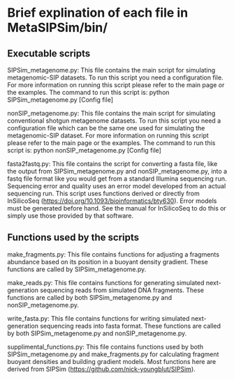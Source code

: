 # Brief explination of each file in MetaSIPSim/bin/

## Executable scripts
SIPSim_metagenome.py: This file contains the main script for simulating metagenomic-SIP datasets. 
    To run this script you need a configuration file. For more information on running this script 
    please refer to the main page or the examples. The command to run this script is:
        python SIPSim_metagenome.py [Config file]

nonSIP_metagenome.py: This file contains the main script for simulating conventional shotgun metagenome 
    datasets. To run this script you need a configuration file which can be the same one used for 
    simulating the metagenomic-SIP dataset. For more information on running this script please refer to 
    the main page or the examples. The command to run this script is:
        python nonSIP_metagenome.py [Config file]
        
fasta2fastq.py: This file contains the script for converting a fasta file, like the output from 
    SIPSim_metagenome.py and nonSIP_metagenome.py, into a fastq file format like you would get from a 
    standard Illumina sequencing run. Sequencing error and quality uses an error model developed
    from an actual sequencing run. This script uses functions derived or directly from InSilicoSeq
    (https://doi.org/10.1093/bioinformatics/bty630). Error models must be generated before hand. 
    See the manual for InSilicoSeq to do this or simply use those provided by that software.

## Functions used by the scripts
make_fragments.py: This file contains functions for adjusting a fragments abundance based on its position
    in a buoyant density gradient. These functions are called by SIPSim_metagenome.py.

make_reads.py: This file contains functions for generating simulated next-generation sequencing reads
    from simulated DNA fragments. These functions are called by both 
    SIPSim_metagenome.py and nonSIP_metagenome.py.

write_fasta.py: This file contains functions for writing simulated next-generation sequencing reads
    into fasta format. These functions are called by both SIPSim_metagenome.py and nonSIP_metagenome.py.

supplimental_functions.py: This file contains functions used by both SIPSim_metagenome.py and 
    make_fragments.py for calculating fragment buoyant densities and building gradient models. Most 
    functions here are derived from SIPSim (https://github.com/nick-youngblut/SIPSim).
